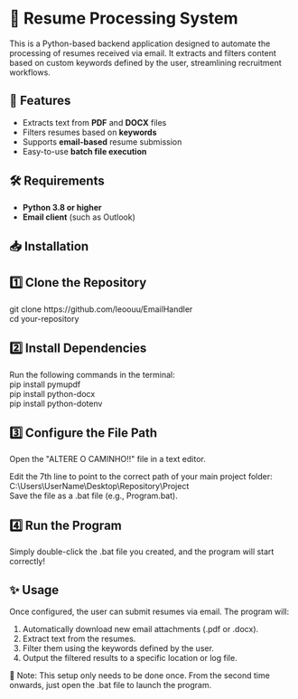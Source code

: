 # 📄 Resume Processing System  

This is a Python-based backend application designed to automate the processing of resumes received via email. It extracts and filters content based on custom keywords defined by the user, streamlining recruitment workflows.  

## 🚀 Features  
- Extracts text from **PDF** and **DOCX** files  
- Filters resumes based on **keywords**  
- Supports **email-based** resume submission  
- Easy-to-use **batch file execution**  

## 🛠 Requirements  
- **Python 3.8 or higher**  
- **Email client** (such as Outlook)  

## 📥 Installation  

<h2>1️⃣ Clone the Repository </h2>
git clone https://github.com/leoouu/EmailHandler <br/>
cd your-repository

<h2>2️⃣ Install Dependencies</h2>
Run the following commands in the terminal: <br/>
pip install pymupdf <br/>
pip install python-docx <br/>
pip install python-dotenv <br/>


<h2>3️⃣ Configure the File Path</h2> 
Open the "ALTERE O CAMINHO!!" file in a text editor. <br/>

Edit the 7th line to point to the correct path of your main project folder: <br/>
C:\Users\UserName\Desktop\Repository\Project <br/>
Save the file as a .bat file (e.g., Program.bat). 

<h2>4️⃣ Run the Program</h2> 
Simply double-click the .bat file you created, and the program will start correctly! <br/>

## <h2> ✨ Usage </h2>

Once configured, the user can submit resumes via email. The program will: <br/>
1. Automatically download new email attachments (.pdf or .docx). <br/>
2. Extract text from the resumes. <br/>
3. Filter them using the keywords defined by the user. <br/>
4. Output the filtered results to a specific location or log file. <br/>

📝 Note: This setup only needs to be done once. From the second time onwards, just open the .bat file to launch the program. <br/>
